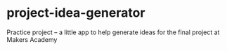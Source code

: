 # project-idea-generator
Practice project – a little app to help generate ideas for the final project at Makers Academy

